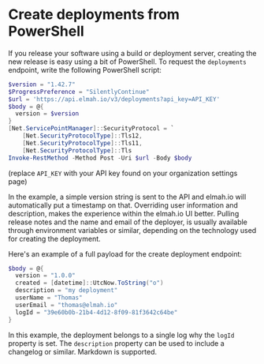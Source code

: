 # Create deployments from PowerShell

If you release your software using a build or deployment server, creating the new release is easy using a bit of PowerShell. To request the `deployments` endpoint, write the following PowerShell script:

```powershell
$version = "1.42.7"
$ProgressPreference = "SilentlyContinue"
$url = 'https://api.elmah.io/v3/deployments?api_key=API_KEY'
$body = @{
  version = $version
}
[Net.ServicePointManager]::SecurityProtocol = `
    [Net.SecurityProtocolType]::Tls12,
    [Net.SecurityProtocolType]::Tls11,
    [Net.SecurityProtocolType]::Tls
Invoke-RestMethod -Method Post -Uri $url -Body $body
```

(replace `API_KEY` with your API key found on your organization settings page)

In the example, a simple version string is sent to the API and elmah.io will automatically put a timestamp on that. Overriding user information and description, makes the experience within the elmah.io UI better. Pulling release notes and the name and email of the deployer, is usually available through environment variables or similar, depending on the technology used for creating the deployment.

Here's an example of a full payload for the create deployment endpoint:

```powershell
$body = @{
  version = "1.0.0"
  created = [datetime]::UtcNow.ToString("o")
  description = "my deployment"
  userName = "Thomas"
  userEmail = "thomas@elmah.io"
  logId = "39e60b0b-21b4-4d12-8f09-81f3642c64be"
}
```

In this example, the deployment belongs to a single log why the `logId` property is set. The `description` property can be used to include a changelog or similar. Markdown is supported.
